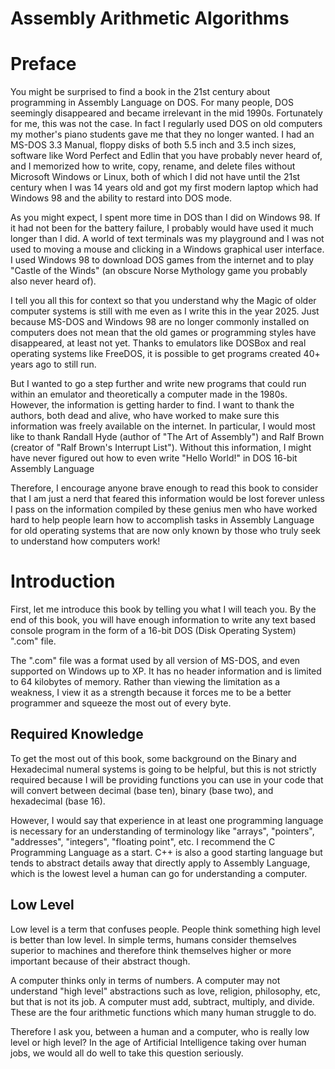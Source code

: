 # Assembly Arithmetic Algorithms

# Preface

You might be surprised to find a book in the 21st century about programming in Assembly Language on DOS. For many people, DOS seemingly disappeared and became irrelevant in the mid 1990s. Fortunately for me, this was not the case. In fact I regularly used DOS on old computers my mother's piano students gave me that they no longer wanted. I had an MS-DOS 3.3 Manual, floppy disks of both 5.5 inch and 3.5 inch sizes, software like Word Perfect and Edlin that you have probably never heard of, and I memorized how to write, copy, rename, and delete files without Microsoft Windows or Linux, both of which I did not have until the 21st century when I was 14 years old and got my first modern laptop which had Windows 98 and the ability to restard into DOS mode.

As you might expect, I spent more time in DOS than I did on Windows 98. If it had not been for the battery failure, I probably would have used it much longer than I did. A world of text terminals was my playground and I was not used to moving a mouse and clicking in a Windows graphical user interface. I used Windows 98 to download DOS games from the internet and to play "Castle of the Winds" (an obscure Norse Mythology game you probably also never heard of).

I tell you all this for context so that you understand why the Magic of older computer systems is still with me even as I write this in the year 2025. Just because MS-DOS and Windows 98 are no longer commonly installed on computers does not mean that the old games or programming styles have disappeared, at least not yet. Thanks to emulators like DOSBox and real operating systems like FreeDOS, it is possible to get programs created 40+ years ago to still run.

But I wanted to go a step further and write new programs that could run within an emulator and theoretically a computer made in the 1980s. However, the information is getting harder to find. I want to thank the authors, both dead and alive, who have worked to make sure this information was freely available on the internet. In particular, I would most like to thank Randall Hyde (author of "The Art of Assembly") and Ralf Brown (creator of "Ralf Brown's Interrupt List"). Without this information, I might have never figured out how to even write "Hello World!" in DOS 16-bit Assembly Language

Therefore, I encourage anyone brave enough to read this book to consider that I am just a nerd that feared this information would be lost forever unless I pass on the information compiled by these genius men who have worked hard to help people learn how to accomplish tasks in Assembly Language for old operating systems that are now only known by those who truly seek to understand how computers work!


# Introduction

First, let me introduce this book by telling you what I will teach you. By the end of this book, you will have enough information to write any text based console program in the form of a 16-bit DOS (Disk Operating System) ".com" file.

The ".com" file was a format used by all version of MS-DOS, and even supported on Windows up to XP. It has no header information and is limited to 64 kilobytes of memory. Rather than viewing the limitation as a weakness, I view it as a strength because it forces me to be a better programmer and squeeze the most out of every byte.

## Required Knowledge

To get the most out of this book, some background on the Binary and Hexadecimal numeral systems is going to be helpful, but this is not strictly required because I will be providing functions you can use in your code that will convert between decimal (base ten), binary (base two), and hexadecimal (base 16).

However, I would say that experience in at least one programming language is necessary for an understanding of terminology like "arrays", "pointers", "addresses", "integers", "floating point", etc. I recommend the C Programming Language as a start. C++ is also a good starting language but tends to abstract details away that directly apply to Assembly Language, which is the lowest level a human can go for understanding a computer.

## Low Level

Low level is a term that confuses people. People think something high level is better than low level. In simple terms, humans consider themselves superior to machines and therefore think themselves higher or more important because of their abstract though.

A computer thinks only in terms of numbers. A computer may not understand "high level" abstractions such as love, religion, philosophy, etc, but that is not its job. A computer must add, subtract, multiply, and divide. These are the four arithmetic functions which many human struggle to do.

Therefore I ask you, between a human and a computer, who is really low level or high level? In the age of Artificial Intelligence taking over human jobs, we would all do well to take this question seriously.